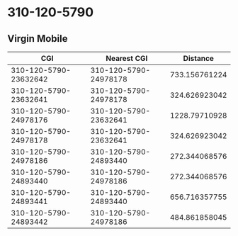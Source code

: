# 310-120-5790
## Virgin Mobile


| CGI | Nearest CGI | Distance |
|-----|-------------|----------|
| 310-120-5790-23632642 | 310-120-5790-24978178 | 733.156761224 |
| 310-120-5790-23632641 | 310-120-5790-24978178 | 324.626923042 |
| 310-120-5790-24978176 | 310-120-5790-23632641 | 1228.79710928 |
| 310-120-5790-24978178 | 310-120-5790-23632641 | 324.626923042 |
| 310-120-5790-24978186 | 310-120-5790-24893440 | 272.344068576 |
| 310-120-5790-24893440 | 310-120-5790-24978186 | 272.344068576 |
| 310-120-5790-24893441 | 310-120-5790-24893440 | 656.716357755 |
| 310-120-5790-24893442 | 310-120-5790-24978186 | 484.861858045 |
